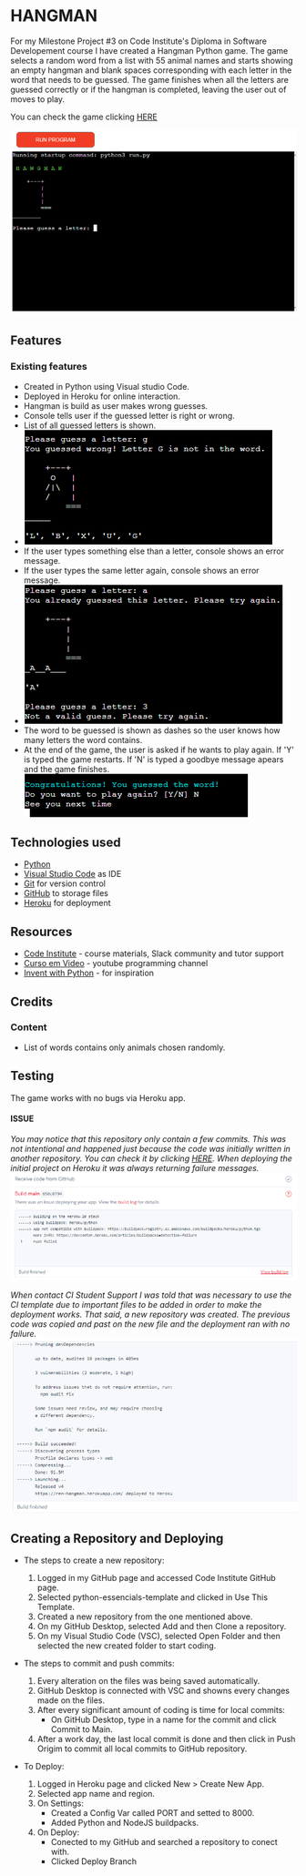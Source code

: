 # HANGMAN
For my Milestone Project #3 on Code Institute's Diploma in Software Developement course I have created a Hangman Python game.
The game selects a random word from a list with 55 animal names and starts showing an empty hangman and blank spaces corresponding with each letter in the word that needs to be guessed. 
The game finishes when all the letters are guessed correctly or if the hangman is completed, leaving the user out of moves to play.

You can check the game clicking [HERE](https://ren-hangman.herokuapp.com/)

![hangman](images/image3.png)

## Features
### Existing features
- Created in Python using Visual studio Code.
- Deployed in Heroku for online interaction.
- Hangman is build as user makes wrong guesses.
- Console tells user if the guessed letter is right or wrong.
- List of all guessed letters is shown. 
- ![wordslist](images/image5.png)
- If the user types something else than a letter, console shows an error message.
- If the user types the same letter again, console shows an error message.
- ![errormsg](images/image6.png)
- The word to be guessed is shown as dashes so the user knows how many letters the word contains.
- At the end of the game, the user is asked if he wants to play again. If 'Y' is typed the game restarts. If 'N' is typed a goodbye message apears and the game finishes.
  ![gameover](images/image4.png)

## Technologies used
- [Python](https://www.python.org/)
- [Visual Studio Code](https://code.visualstudio.com/) as IDE
- [Git](https://git-scm.com/) for version control
- [GitHub](https://github.com/) to storage files 
- [Heroku](https://www.heroku.com/home) for deployment
## Resources
- [Code Institute](https://codeinstitute.net/) - course materials, Slack community and tutor support
- [Curso em Video](https://www.youtube.com/playlist?list=PLvE-ZAFRgX8hnECDn1v9HNTI71veL3oW0) - youtube programming channel
- [Invent with Python](https://inventwithpython.com/invent4thed/chapter8.html) - for inspiration

## Credits
### Content
- List of words contains only animals chosen randomly.

## Testing
The game works with no bugs via Heroku app.

#### ISSUE
*You may notice that this repository only contain a few commits. This was not intentional and happened just because the code was initially written in another repository. You can check it by clicking [HERE](https://github.com/rlorimier/hangman). When deploying the initial project on Heroku it was always returning failure messages.* 
![Failure](images/image.png)

*When contact CI Student Support I was told that was necessary to use the CI template due to important files to be added in order to make the deployment works. That said, a new repository was created. The previous code was copied and past on the new file and the deployment ran with no failure.*
![Deployed](images/image2.png)

## Creating a Repository and Deploying
- The steps to create a new repository:
  1) Logged in my GitHub page and accessed Code Institute GitHub page.
  2) Selected python-essencials-template and clicked in Use This Template.
  3) Created a new repository from the one mentioned above.
  4) On my GitHub Desktop, selected Add and then Clone a repository.
  5) On my Visual Studio Code (VSC), selected Open Folder and then selected the new created folder to start coding.

- The steps to commit and push commits:
  1) Every alteration on the files was being saved automatically.
  2) GitHub Desktop is connected with VSC and showns every changes made on the files.
  3) After every significant amount of coding is time for local commits:
     - On GitHub Desktop, type in a name for the commit and click Commit to Main.
  4) After a work day, the last local commit is done and then click in Push Origim to commit all local commits to GitHub repository.

- To Deploy:
  1) Logged in Heroku page and clicked New > Create New App.
  2) Selected app name and region.
  3) On Settings:
        - Created a Config Var called PORT and setted to 8000.
        - Added Python and NodeJS buildpacks.
  4) On Deploy:
        - Conected to my GitHub and searched a repository to conect with.
        - Clicked Deploy Branch 